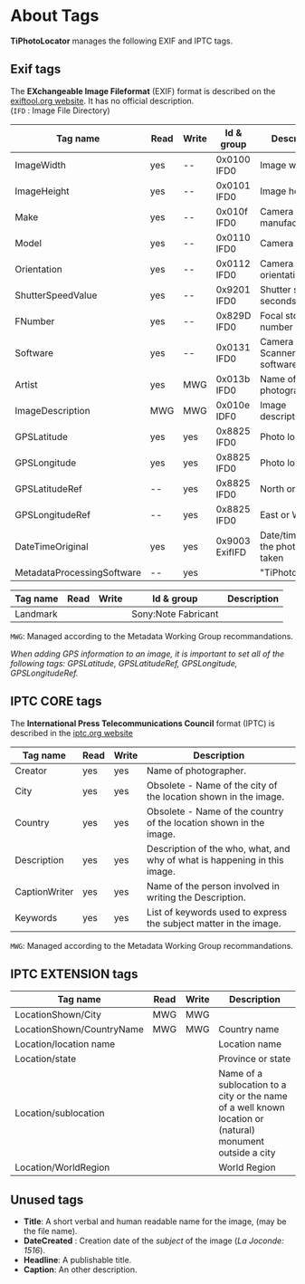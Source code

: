 # About Tags

**TiPhotoLocator** manages the following EXIF and IPTC tags.

## Exif tags

The **EXchangeable Image Fileformat** (EXIF) format is described on the [exiftool.org website](https://exiftool.org/TagNames/EXIF.html).
It has no official description.   
(`IFD` : Image File Directory)

| Tag name                   | Read | Write | Id & group     | Description        |
| -------------------------- | ---- | ----- | -------------- | ------------------ |
| ImageWidth                 | yes  | --    | 0x0100 IFD0    | Image width        |
| ImageHeight                | yes  | --    | 0x0101 IFD0    | Image height       |
| Make                       | yes  | --    | 0x010f IFD0    | Camera manufacturer|
| Model                      | yes  | --    | 0x0110 IFD0    | Camera model       |
| Orientation                | yes  | --    | 0x0112 IFD0    | Camera orientation |
| ShutterSpeedValue          | yes  | --    | 0x9201 IFD0    | Shutter speed in seconds |
| FNumber                    | yes  | --    | 0x829D IFD0    | Focal stop-number  |
| Software                   | yes  | --    | 0x0131 IFD0    | Camera or Scanner software version |
| Artist                     | yes  | MWG   | 0x013b IFD0    | Name of photographer               |
| ImageDescription           | MWG  | MWG   | 0x010e IDF0    | Image description  |
| GPSLatitude                | yes  | yes   | 0x8825 IFD0    | Photo location     |
| GPSLongitude               | yes  | yes   | 0x8825 IFD0    | Photo location     |
| GPSLatitudeRef             | --   | yes   | 0x8825 IFD0    | North or South     |
| GPSLongitudeRef            | --   | yes   | 0x8825 IFD0    | East or West       |
| DateTimeOriginal           | yes  | yes   | 0x9003 ExifIFD | Date/time when the photo was taken |
| MetadataProcessingSoftware | --   | yes   |                | "TiPhotoLocator"   |

| Tag name | Read | Write | Id & group          | Description |
| -------- | ---- | ----- | ------------------- | ----------- |
| Landmark |      |       | Sony:Note Fabricant |             |

`MWG`: Managed according to the Metadata Working Group recommandations.  

*When adding GPS information to an image, it is important to set all of the following tags: GPSLatitude, GPSLatitudeRef, GPSLongitude, GPSLongitudeRef.*

## IPTC CORE tags

The **International Press Telecommunications Council** format (IPTC) is described in the [iptc.org website](https://www.iptc.org/std/photometadata/specification/IPTC-PhotoMetadata)

| Tag name      | Read | Write | Description                                                               |
| ------------- | ---- | ----- | ------------------------------------------------------------------------- |
| Creator       | yes  | yes   | Name of photographer.                                                     |
| City          | yes  | yes   | Obsolete - Name of the city of the location shown in the image.           |
| Country       | yes  | yes   | Obsolete - Name of the country of the location shown in the image.        |
| Description   | yes  | yes   | Description of the who, what, and why of what is happening in this image. |
| CaptionWriter | yes  | yes   | Name of the person involved in writing the Description.                   |
| Keywords      | yes  | yes   | List of keywords used to express the subject matter in the image.         |

`MWG`: Managed according to the Metadata Working Group recommandations.  

## IPTC EXTENSION tags

| Tag name                  | Read | Write | Description                |
| ------------------------- | ---- | ----- | -------------------------- |
| LocationShown/City        | MWG  | MWG   |                            |
| LocationShown/CountryName | MWG  | MWG   | Country name               |
| Location/location name |      |       | Location name              |
| Location/state         |      |       | Province or state          |
| Location/sublocation   |      |       | Name of a sublocation to a city or the name of a well known location or (natural) monument outside a city |
| Location/WorldRegion   |      |       | World Region               |

## Unused tags

- **Title**: A short verbal and human readable name for the image, (may be the file name).
- **DateCreated** : Creation date of the *subject* of the image (*La Joconde: 1516*). 
- **Headline**: A publishable title.
- **Caption**: An other description.
